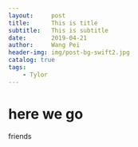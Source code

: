 ```yaml
---
layout:     post
title:      This is title
subtitle:   This is subtitle
date:       2019-04-21
author:     Wang Pei
header-img: img/post-bg-swift2.jpg
catalog: true
tags:
    - Tylor
---
```



# here we go

friends
